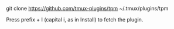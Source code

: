 git clone https://github.com/tmux-plugins/tpm ~/.tmux/plugins/tpm

Press prefix + I (capital i, as in Install) to fetch the plugin.

